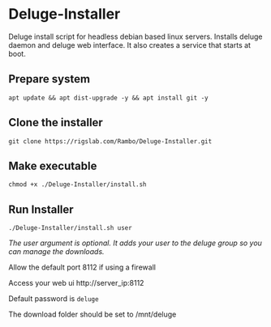 # Deluge-Installer

Deluge install script for headless debian based linux servers.
Installs deluge daemon and deluge web interface. 
It also creates a service that starts at boot.

## Prepare system

``apt update && apt dist-upgrade -y && apt install git -y``


## Clone the installer

``git clone https://rigslab.com/Rambo/Deluge-Installer.git``


## Make executable

``chmod +x ./Deluge-Installer/install.sh``


## Run Installer

``./Deluge-Installer/install.sh user``

*The user argument is optional. It adds your user to the deluge group so you can manage the downloads.*

Allow the default port 8112 if using a firewall

Access your web ui http://server_ip:8112

Default password is ``deluge``

The download folder should be set to /mnt/deluge